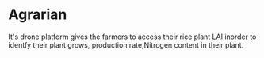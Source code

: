# Agrarian
  It's drone platform gives the farmers to access their rice plant LAI inorder to identfy their plant grows, production rate,Nitrogen content in their plant. 
